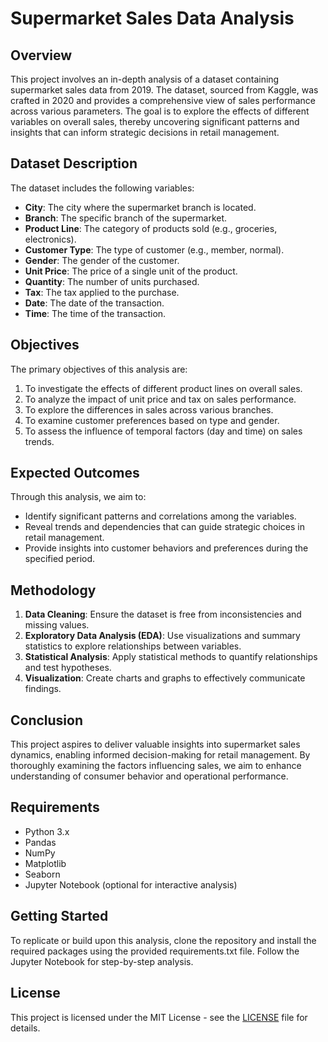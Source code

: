 # Supermarket Sales Data Analysis

## Overview

This project involves an in-depth analysis of a dataset containing supermarket sales data from 2019. The dataset, sourced from Kaggle, was crafted in 2020 and provides a comprehensive view of sales performance across various parameters. The goal is to explore the effects of different variables on overall sales, thereby uncovering significant patterns and insights that can inform strategic decisions in retail management.

## Dataset Description

The dataset includes the following variables:

- **City**: The city where the supermarket branch is located.
- **Branch**: The specific branch of the supermarket.
- **Product Line**: The category of products sold (e.g., groceries, electronics).
- **Customer Type**: The type of customer (e.g., member, normal).
- **Gender**: The gender of the customer.
- **Unit Price**: The price of a single unit of the product.
- **Quantity**: The number of units purchased.
- **Tax**: The tax applied to the purchase.
- **Date**: The date of the transaction.
- **Time**: The time of the transaction.

## Objectives

The primary objectives of this analysis are:

1. To investigate the effects of different product lines on overall sales.
2. To analyze the impact of unit price and tax on sales performance.
3. To explore the differences in sales across various branches.
4. To examine customer preferences based on type and gender.
5. To assess the influence of temporal factors (day and time) on sales trends.

## Expected Outcomes

Through this analysis, we aim to:

- Identify significant patterns and correlations among the variables.
- Reveal trends and dependencies that can guide strategic choices in retail management.
- Provide insights into customer behaviors and preferences during the specified period.

## Methodology

1. **Data Cleaning**: Ensure the dataset is free from inconsistencies and missing values.
2. **Exploratory Data Analysis (EDA)**: Use visualizations and summary statistics to explore relationships between variables.
3. **Statistical Analysis**: Apply statistical methods to quantify relationships and test hypotheses.
4. **Visualization**: Create charts and graphs to effectively communicate findings.

## Conclusion

This project aspires to deliver valuable insights into supermarket sales dynamics, enabling informed decision-making for retail management. By thoroughly examining the factors influencing sales, we aim to enhance understanding of consumer behavior and operational performance.

## Requirements

- Python 3.x
- Pandas
- NumPy
- Matplotlib
- Seaborn
- Jupyter Notebook (optional for interactive analysis)

## Getting Started

To replicate or build upon this analysis, clone the repository and install the required packages using the provided requirements.txt file. Follow the Jupyter Notebook for step-by-step analysis.

## License

This project is licensed under the MIT License - see the [LICENSE](LICENSE) file for details.
